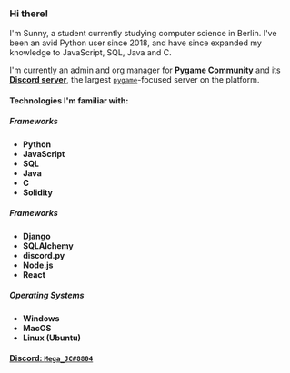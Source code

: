 ### Hi there!

I'm Sunny, a student currently studying computer science in Berlin. I've been an avid Python user since 2018, and have since expanded my knowledge to JavaScript, SQL, Java and C.


I'm currently an admin and org manager for [**Pygame Community**](https://github.com/pygame-community/) and its [**Discord server**](https://discord.com/invite/ZuB2RySPRJ), the largest [`pygame`](https://github.com/pygame/)-focused server on the platform.    


#### Technologies I'm familiar with:
##### Frameworks
- **Python**
- **JavaScript**
- **SQL**
- **Java**
- **C**
- **Solidity**

##### Frameworks
- **Django**
- **SQLAlchemy**
- **discord.py**
- **Node.js**
- **React**

##### Operating Systems
- **Windows**
- **MacOS**
- **Linux (Ubuntu)**

#### [Discord: `Mega_JC#8804`](https://discord.com/users/444116866944991236)
